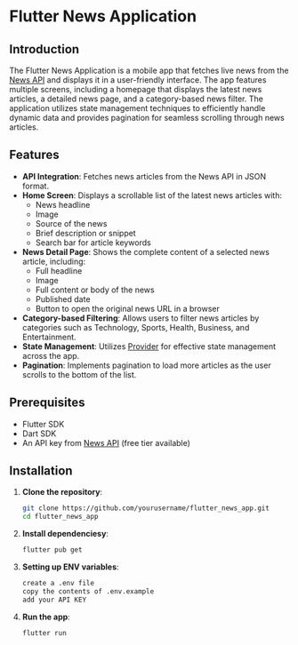 # Flutter News Application

## Introduction

The Flutter News Application is a mobile app that fetches live news from the [News API](https://newsapi.org/) and displays it in a user-friendly interface. The app features multiple screens, including a homepage that displays the latest news articles, a detailed news page, and a category-based news filter. The application utilizes state management techniques to efficiently handle dynamic data and provides pagination for seamless scrolling through news articles.

## Features

- **API Integration**: Fetches news articles from the News API in JSON format.
- **Home Screen**: Displays a scrollable list of the latest news articles with:
  - News headline
  - Image 
  - Source of the news
  - Brief description or snippet
  - Search bar for article keywords
- **News Detail Page**: Shows the complete content of a selected news article, including:
  - Full headline
  - Image 
  - Full content or body of the news
  - Published date
  - Button to open the original news URL in a browser
- **Category-based Filtering**: Allows users to filter news articles by categories such as Technology, Sports, Health, Business, and Entertainment.
- **State Management**: Utilizes [Provider](https://pub.dev/packages/provider) for effective state management across the app.
- **Pagination**: Implements pagination to load more articles as the user scrolls to the bottom of the list.

## Prerequisites

- Flutter SDK
- Dart SDK
- An API key from [News API](https://newsapi.org/) (free tier available)

## Installation

1. **Clone the repository**:
   ```bash
   git clone https://github.com/yourusername/flutter_news_app.git
   cd flutter_news_app


2. **Install dependenciesy**:
   ```bash
   flutter pub get

3. **Setting up ENV variables**:
   ```bash
   create a .env file
   copy the contents of .env.example 
   add your API KEY
   ```

4. **Run the app**:
   ```bash
   flutter run
